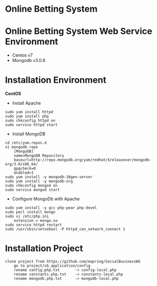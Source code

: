 # Online Betting System 
Online Betting System Web Service
Environment
===============
* Centos v7
* Mongodb v3.0.8

Installation Environment
===============
**CentOS**
* Install Apache
```
sudo yum install httpd
sudo yum install php
sudo chkconfig httpd on
sudo service httpd start

```
* Install MongoDB
```
cd /etc/yum.repos.d
vi mongodb.repo
	[MongoDB]
	name=MongoDB Repository
	baseurl=http://repo.mongodb.org/yum/redhat/$releasever/mongodb-org/3.0/x86_64/
	gpgcheck=0
	enabled=1
sudo yum install -y mongodb-10gen-server
sudo yum install -y mongodb-org
sudo chkconfig mongod on
sudo service mongod start

```
* Configure MongoDb with Apache
```
sudo yum install -y gcc php-pear php-devel
sudo pecl install mongo
sudo vi /etc/php.ini
	extension = mongo.so
sudo service httpd restart
sudo /usr/sbin/setsebool -P httpd_can_network_connect 1
```

Installation Project
===============
```
clone project from https://github.com/mapring/SocialBusinessWS
	go to project/sb_application/config
	rename config.php.txt 		-> config-local.php
	rename constants.php.txt 	-> constants-local.php
	rename mongodb.php.txt 		-> mongodb-local.php
